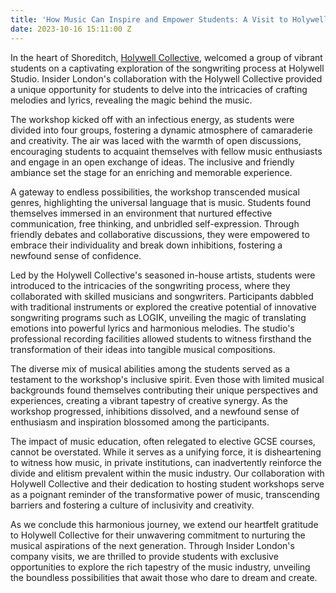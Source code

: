 ```yaml
---
title: 'How Music Can Inspire and Empower Students: A Visit to Holywell Studio'
date: 2023-10-16 15:11:00 Z
---
```


In the heart of Shoreditch, [Holywell Collective](https://www.insiderlondon.com/blog/holywell-collective-empowering-creatives-and-elevating-music-production/), welcomed a group of vibrant students on a captivating exploration of the songwriting process at Holywell Studio. Insider London's collaboration with the Holywell Collective provided a unique opportunity for students to delve into the intricacies of crafting melodies and lyrics, revealing the magic behind the music.

The workshop kicked off with an infectious energy, as students were divided into four groups, fostering a dynamic atmosphere of camaraderie and creativity. The air was laced with the warmth of open discussions, encouraging students to acquaint themselves with fellow music enthusiasts and engage in an open exchange of ideas. The inclusive and friendly ambiance set the stage for an enriching and memorable experience.

A gateway to endless possibilities, the workshop transcended musical genres, highlighting the universal language that is music. Students found themselves immersed in an environment that nurtured effective communication, free thinking, and unbridled self-expression. Through friendly debates and collaborative discussions, they were empowered to embrace their individuality and break down inhibitions, fostering a newfound sense of confidence.

Led by the Holywell Collective's seasoned in-house artists, students were introduced to the intricacies of the songwriting process, where they collaborated with skilled musicians and songwriters. Participants dabbled with traditional instruments or explored the creative potential of innovative songwriting programs such as LOGIK, unveiling the magic of translating emotions into powerful lyrics and harmonious melodies. The studio's professional recording facilities allowed students to witness firsthand the transformation of their ideas into tangible musical compositions.

The diverse mix of musical abilities among the students served as a testament to the workshop's inclusive spirit. Even those with limited musical backgrounds found themselves contributing their unique perspectives and experiences, creating a vibrant tapestry of creative synergy. As the workshop progressed, inhibitions dissolved, and a newfound sense of enthusiasm and inspiration blossomed among the participants.

The impact of music education, often relegated to elective GCSE courses, cannot be overstated. While it serves as a unifying force, it is disheartening to witness how music, in private institutions, can inadvertently reinforce the divide and elitism prevalent within the music industry. Our collaboration with Holywell Collective and their dedication to hosting student workshops serve as a poignant reminder of the transformative power of music, transcending barriers and fostering a culture of inclusivity and creativity.

As we conclude this harmonious journey, we extend our heartfelt gratitude to Holywell Collective for their unwavering commitment to nurturing the musical aspirations of the next generation. Through Insider London's company visits, we are thrilled to provide students with exclusive opportunities to explore the rich tapestry of the music industry, unveiling the boundless possibilities that await those who dare to dream and create.
